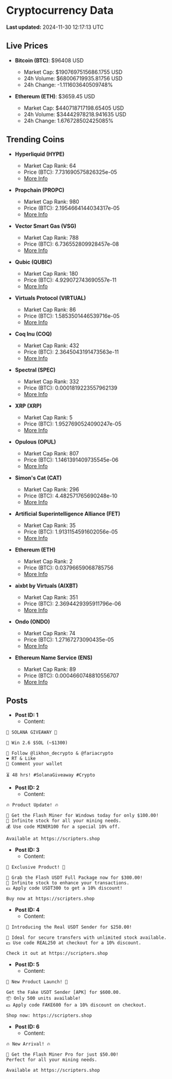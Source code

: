 # Cryptocurrency Data

**Last updated:** 2024-11-30 12:17:13 UTC

## Live Prices
- **Bitcoin (BTC)**: $96408 USD
  - Market Cap: $1907697515686.1755 USD
  - 24h Volume: $68006719935.81756 USD
  - 24h Change: -1.111603640509748%

- **Ethereum (ETH)**: $3659.45 USD
  - Market Cap: $440718717198.65405 USD
  - 24h Volume: $34442978218.941635 USD
  - 24h Change: 1.676728502425085%

## Trending Coins
- **Hyperliquid (HYPE)**
  - Market Cap Rank: 64
  - Price (BTC): 7.731690575826325e-05
  - [More Info](https://www.coingecko.com/en/coins/hyperliquid)

- **Propchain (PROPC)**
  - Market Cap Rank: 980
  - Price (BTC): 2.1954664144034317e-05
  - [More Info](https://www.coingecko.com/en/coins/propchain)

- **Vector Smart Gas (VSG)**
  - Market Cap Rank: 788
  - Price (BTC): 6.736552809928457e-08
  - [More Info](https://www.coingecko.com/en/coins/vector-smart-gas)

- **Qubic (QUBIC)**
  - Market Cap Rank: 180
  - Price (BTC): 4.929072743690557e-11
  - [More Info](https://www.coingecko.com/en/coins/qubic)

- **Virtuals Protocol (VIRTUAL)**
  - Market Cap Rank: 86
  - Price (BTC): 1.5853501446539716e-05
  - [More Info](https://www.coingecko.com/en/coins/virtual-protocol)

- **Coq Inu (COQ)**
  - Market Cap Rank: 432
  - Price (BTC): 2.3645043191473563e-11
  - [More Info](https://www.coingecko.com/en/coins/coq-inu)

- **Spectral (SPEC)**
  - Market Cap Rank: 332
  - Price (BTC): 0.0001819223557962139
  - [More Info](https://www.coingecko.com/en/coins/spectral)

- **XRP (XRP)**
  - Market Cap Rank: 5
  - Price (BTC): 1.9527690524090247e-05
  - [More Info](https://www.coingecko.com/en/coins/xrp)

- **Opulous (OPUL)**
  - Market Cap Rank: 807
  - Price (BTC): 1.1461391409735545e-06
  - [More Info](https://www.coingecko.com/en/coins/opulous)

- **Simon's Cat (CAT)**
  - Market Cap Rank: 296
  - Price (BTC): 4.482571765690248e-10
  - [More Info](https://www.coingecko.com/en/coins/simons-cat)

- **Artificial Superintelligence Alliance (FET)**
  - Market Cap Rank: 35
  - Price (BTC): 1.9131154591602056e-05
  - [More Info](https://www.coingecko.com/en/coins/artificial-superintelligence-alliance)

- **Ethereum (ETH)**
  - Market Cap Rank: 2
  - Price (BTC): 0.03796659068785756
  - [More Info](https://www.coingecko.com/en/coins/ethereum)

- **aixbt by Virtuals (AIXBT)**
  - Market Cap Rank: 351
  - Price (BTC): 2.3694429395911796e-06
  - [More Info](https://www.coingecko.com/en/coins/aixbt-by-virtuals)

- **Ondo (ONDO)**
  - Market Cap Rank: 74
  - Price (BTC): 1.27167273090435e-05
  - [More Info](https://www.coingecko.com/en/coins/ondo)

- **Ethereum Name Service (ENS)**
  - Market Cap Rank: 89
  - Price (BTC): 0.0004660748810556707
  - [More Info](https://www.coingecko.com/en/coins/ethereum-name-service)

## Posts
- **Post ID: 1**
  - Content:
```
🚀 SOLANA GIVEAWAY 🚀

🎁 Win 2.6 $SOL (~$1300)

🤝 Follow @likhon_decrypto & @fariacrypto
❤️ RT & Like
💬 Comment your wallet

⏳ 48 hrs! #SolanaGiveaway #Crypto
```

- **Post ID: 2**
  - Content:
```
🔥 Product Update! 🔥

🚀 Get the Flash Miner for Windows today for only $100.00!
🔋 Infinite stock for all your mining needs.
💰 Use code MINER100 for a special 10% off.

Available at https://scripters.shop
```

- **Post ID: 3**
  - Content:
```
🎁 Exclusive Product! 🎁

💸 Grab the Flash USDT Full Package now for $300.00!
🎉 Infinite stock to enhance your transactions.
💵 Apply code USDT300 to get a 10% discount!

Buy now at https://scripters.shop
```

- **Post ID: 4**
  - Content:
```
💎 Introducing the Real USDT Sender for $250.00!

💼 Ideal for secure transfers with unlimited stock available.
💵 Use code REAL250 at checkout for a 10% discount.

Check it out at https://scripters.shop
```

- **Post ID: 5**
  - Content:
```
🚀 New Product Launch! 🚀

Get the Fake USDT Sender [APK] for $600.00.
📦 Only 500 units available!
💵 Apply code FAKE600 for a 10% discount on checkout.

Shop now: https://scripters.shop
```

- **Post ID: 6**
  - Content:
```
🔥 New Arrival! 🔥

💸 Get the Flash Miner Pro for just $50.00!
Perfect for all your mining needs.

Available at https://scripters.shop
```

